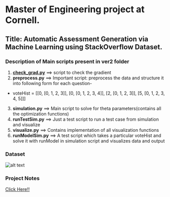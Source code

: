 # Master of Engineering project at Cornell.
## Title: Automatic Assessment Generation via Machine Learning using StackOverflow Dataset.

### Description of Main scripts present in ver2 folder

1. [**check_grad.py**](https://github.com/light01101989/meng-project/blob/master/ver2/check_grad.py)       ==>        script to check the gradient
2. **preprocess.py**       ==>        Important script: preprocess the data and structure it into following form for each question-
  * voteHist = [[0, [0, 1, 2, 3]], [0, [0, 1, 2, 3, 4]], [2, [0, 1, 2, 3]], [5, [0, 1, 2, 3, 4, 5]]]
3. **simulation.py**       ==>        Main script to solve for theta parameters(contains all the optimization functions)
4. **runTestSim.py**       ==>        Just a test script to run a test case from simulation and visualize
5. **visualize.py**        ==>        Contains implementation of all visualization functions
6. **runModelSim.py**      ==>        A test script which takes a particular voteHist and solve it with runModel in simulation script and visualizes data and output

### Dataset
![alt text](https://github.com/light01101989/meng-project/blob/master/documentation/AJPoster/stackexchange.png "Dataset")

### Project Notes
[Click Here!!](https://github.com/light01101989/meng-project/blob/master/documentation/AJPoster/ProjectNotes.pdf)

